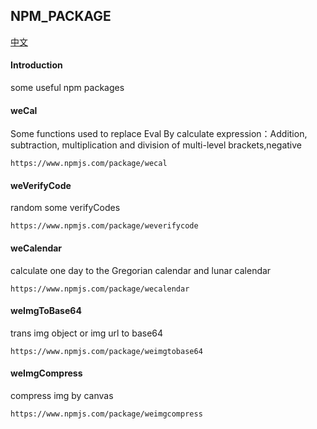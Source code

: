 ## NPM_PACKAGE

[中文](https://github.com/ougege/npm_package/blob/master/README-CN.md '中文')

#### Introduction
some useful npm packages

#### weCal
Some functions used to replace Eval By calculate expression：Addition, subtraction, multiplication and division of multi-level brackets,negative
```
https://www.npmjs.com/package/wecal
```

#### weVerifyCode
random some verifyCodes
```
https://www.npmjs.com/package/weverifycode
```

#### weCalendar
calculate one day to the Gregorian calendar and lunar calendar
```
https://www.npmjs.com/package/wecalendar
```

#### weImgToBase64
trans img object or img url to base64
```
https://www.npmjs.com/package/weimgtobase64
```

#### weImgCompress
compress img by canvas
```
https://www.npmjs.com/package/weimgcompress
```
